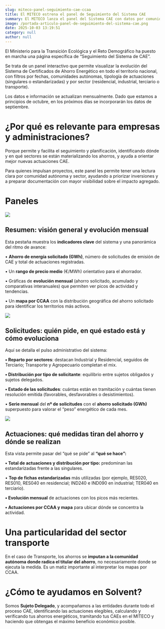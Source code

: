 ```yaml
---
slug: miteco-panel-seguimiento-cae-ccaa
title: El MITECO estrena el panel de Seguimiento del Sistema CAE
summary: El MITECO lanza el panel del Sistema CAE con datos por comunidades autónomas, sectores y actuaciones, actualizado mensualmente.
image: /portada-articulo-panel-de-seguimiento-del-sistema-cae.png
date: 2025-10-03 13:19:51
category: null
author: null
---
```

El Ministerio para la Transición Ecológica y el Reto Demográfico ha puesto en marcha una página específica de “Seguimiento del Sistema de CAE”. 

Se trata de un panel interactivo que permite visualizar la evolución del Sistema de Certificados de Ahorro Energético en todo el territorio nacional, con filtros por fechas, comunidades autónomas, tipología de actuaciones (singulares o estandarizadas) y por sector (residencial, industrial, terciario o transporte).

Los datos e información se actualizan mensualmente. Dado que estamos a principios de octubre, en los próximos días se incorporarán los datos de septiembre.





# ¿Por qué es relevante para empresas y administraciones?

Porque permite y facilita el seguimiento y planificación, identificando dónde y en qué sectores se están materializando los ahorros, y ayuda a orientar mejor nuevas actuaciones CAE.

Para quienes impulsan proyectos, este panel les permite tener una lectura clara por comunidad autónoma y sector, ayudando a priorizar inversiones y a preparar documentación con mayor visibilidad sobre el impacto agregado.





# Paneles

![](/panel-cae-resumen.png)
## Resumen: visión general y evolución mensual

Esta pestaña muestra los **indicadores clave** del sistema y una panorámica del ritmo de avance:

•	**Ahorro de energía solicitado (GWh)**, número de solicitudes de emisión de CAE y total de actuaciones registradas.

•	Un **rango de precio medio** (€/MWh) orientativo para el ahorrador.

•	Gráficas de **evolución mensual** (ahorro solicitado, acumulado y comparativas interanuales) que permiten ver picos de actividad y tendencias.

•	Un **mapa por CCAA** con la distribución geográfica del ahorro solicitado para identificar los territorios más activos.





![](/panel-cae-solicitudes.png)
## Solicitudes: quién pide, en qué estado está y cómo evoluciona

Aquí se detalla el pulso administrativo del sistema:

**•	Reparto por sectores**: destacan Industrial y Residencial, seguidos de Terciario; Transporte y Agropecuario completan el mix.

**•	Distribución por tipo de solicitante**: equilibrio entre sujetos obligados y sujetos delegados.

**•	Estado de las solicitudes**: cuántas están en tramitación y cuántas tienen resolución emitida (favorables, desfavorables o desistimientos).

•	**Serie mensual** del **nº de solicitudes** con el **ahorro solicitado (GWh)** superpuesto para valorar el “peso” energético de cada mes.





![](/panel-cae-actuaciones.png)
## Actuaciones: qué medidas tiran del ahorro y dónde se realizan

Esta vista permite pasar del “qué se pide” al **“qué se hace”:**

**•	Total de actuaciones y distribución por tipo:** predominan las estandarizadas frente a las singulares.

•	**Top de fichas estandarizadas** más utilizadas (por ejemplo, RES020, RES010, RES040 en residencial; IND240 e IND090 en industrial; TER040 en terciario).

**•	Evolución mensual** de actuaciones con los picos más recientes.

**•	Actuaciones por CCAA y mapa** para ubicar dónde se concentra la actividad.





# Una particularidad del sector transporte

En el caso de Transporte, los ahorros se **imputan a la comunidad autónoma donde radica el titular del ahorro**, no necesariamente donde se ejecuta la medida. Es un matiz importante al interpretar los mapas por CCAA.





# ¿Cómo te ayudamos en Solvent?

Somos **Sujeto Delegado**, y acompañamos a las entidades durante todo el proceso CAE, identificando las actuaciones elegibles, calculando y verificando tus ahorros energéticos, tramitando tus CAEs en el MITECO y haciendo que obtengas el máximo beneficio económico posible.




